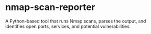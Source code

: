 # nmap-scan-reporter
A Python-based tool that runs Nmap scans, parses the output, and identifies open ports, services, and potential vulnerabilities.

